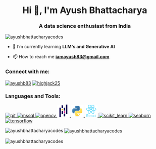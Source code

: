<h1 align="center">Hi 👋, I'm Ayush Bhattacharya</h1>
<h3 align="center">A data science enthusiast from India</h3>

<p align="left"> <img src="https://komarev.com/ghpvc/?username=ayushbhattacharyacodes&label=Profile%20views&color=0e75b6&style=flat" alt="ayushbhattacharyacodes" /> </p>

- 🌱 I’m currently learning **LLM's and Generative AI**

- 📫 How to reach me **iamayush83@gmail.com**

<h3 align="left">Connect with me:</h3>
<p align="left">
<a href="https://linkedin.com/in/ayushb83" target="blank"><img align="center" src="https://raw.githubusercontent.com/rahuldkjain/github-profile-readme-generator/master/src/images/icons/Social/linked-in-alt.svg" alt="ayushb83" height="30" width="40" /></a>
<a href="https://kaggle.com/highjack25" target="blank"><img align="center" src="https://raw.githubusercontent.com/rahuldkjain/github-profile-readme-generator/master/src/images/icons/Social/kaggle.svg" alt="highjack25" height="30" width="40" /></a>
</p>

<h3 align="left">Languages and Tools:</h3>
<p align="left"> <a href="https://git-scm.com/" target="_blank" rel="noreferrer"> <img src="https://www.vectorlogo.zone/logos/git-scm/git-scm-icon.svg" alt="git" width="40" height="40"/> </a> <a href="https://www.microsoft.com/en-us/sql-server" target="_blank" rel="noreferrer"> <img src="https://www.svgrepo.com/show/303229/microsoft-sql-server-logo.svg" alt="mssql" width="40" height="40"/> </a> <a href="https://opencv.org/" target="_blank" rel="noreferrer"> <img src="https://www.vectorlogo.zone/logos/opencv/opencv-icon.svg" alt="opencv" width="40" height="40"/> </a> <a href="https://pandas.pydata.org/" target="_blank" rel="noreferrer"> <img src="https://raw.githubusercontent.com/devicons/devicon/2ae2a900d2f041da66e950e4d48052658d850630/icons/pandas/pandas-original.svg" alt="pandas" width="40" height="40"/> </a> <a href="https://www.python.org" target="_blank" rel="noreferrer"> <img src="https://raw.githubusercontent.com/devicons/devicon/master/icons/python/python-original.svg" alt="python" width="40" height="40"/> </a> <a href="https://reactjs.org/" target="_blank" rel="noreferrer"> <img src="https://raw.githubusercontent.com/devicons/devicon/master/icons/react/react-original-wordmark.svg" alt="react" width="40" height="40"/> </a> <a href="https://scikit-learn.org/" target="_blank" rel="noreferrer"> <img src="https://upload.wikimedia.org/wikipedia/commons/0/05/Scikit_learn_logo_small.svg" alt="scikit_learn" width="40" height="40"/> </a> <a href="https://seaborn.pydata.org/" target="_blank" rel="noreferrer"> <img src="https://seaborn.pydata.org/_images/logo-mark-lightbg.svg" alt="seaborn" width="40" height="40"/> </a> <a href="https://www.tensorflow.org" target="_blank" rel="noreferrer"> <img src="https://www.vectorlogo.zone/logos/tensorflow/tensorflow-icon.svg" alt="tensorflow" width="40" height="40"/> </a> </p>

<p><img align="left" src="https://github-readme-stats.vercel.app/api/top-langs?username=ayushbhattacharyacodes&show_icons=true&locale=en&layout=compact" alt="ayushbhattacharyacodes" /></p>

<p>&nbsp;<img align="center" src="https://github-readme-stats.vercel.app/api?username=ayushbhattacharyacodes&show_icons=true&locale=en" alt="ayushbhattacharyacodes" /></p>

<p><img align="center" src="https://github-readme-streak-stats.herokuapp.com/?user=ayushbhattacharyacodes&" alt="ayushbhattacharyacodes" /></p>
